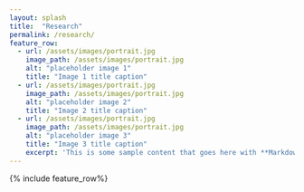 ```yaml
---
layout: splash
title:  "Research"
permalink: /research/
feature_row:
  - url: /assets/images/portrait.jpg
    image_path: /assets/images/portrait.jpg
    alt: "placeholder image 1"
    title: "Image 1 title caption"
  - url: /assets/images/portrait.jpg
    image_path: /assets/images/portrait.jpg
    alt: "placeholder image 2"
    title: "Image 2 title caption"
  - url: /assets/images/portrait.jpg
    image_path: /assets/images/portrait.jpg
    alt: "placeholder image 3"
    title: "Image 3 title caption"
    excerpt: 'This is some sample content that goes here with **Markdown** formatting. Centered with `type="center"`'
---
```


{% include feature_row%}